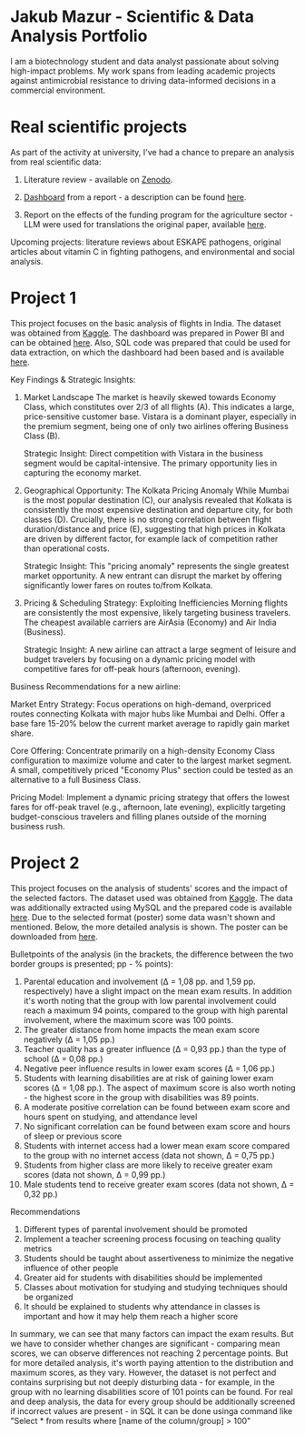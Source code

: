 # Jakub Mazur - Scientific & Data Analysis Portfolio
I am a biotechnology student and data analyst passionate about solving high-impact problems. My work spans from leading academic projects against antimicrobial resistance to driving data-informed decisions in a commercial environment.

# Real scientific projects
As part of the activity at university, I've had a chance to prepare an analysis from real scientific data:
1) Literature review - available on [Zenodo](https://doi.org/10.5281/zenodo.15640143).
   
2) [Dashboard](https://github.com/AaKuba/Portfolio/blob/e11f87003f9d5c86531726e7679ecadd8fe39eef/Scientific%20dashboard.pdf) from a report - a description can be found [here](https://github.com/AaKuba/Portfolio/blob/d81c718e847164bc03c56abdb660f00f0e464316/Projects%20files/Description%20-%20scientific%20dashboard).
3) Report on the effects of the funding program for the agriculture sector - LLM were used for translations the original paper, available [here](https://github.com/AaKuba/Portfolio/blob/fe725c8ed851efdfcdc2808ddca7bfb91bfe76a4/Projects%20files/Jakub%20Mazur%20-%20O%20efektach%20statystycznych%20poddzia%C5%82ania%206%2C2%20ENG.pdf).

Upcoming projects: literature reviews about ESKAPE pathogens, original articles about vitamin C in fighting pathogens, and environmental and social analysis.

# Project 1 
This project focuses on the basic analysis of flights in India. The dataset was obtained from [Kaggle](https://www.kaggle.com/datasets/rohitgrewal/airlines-flights-data).
The dashboard was prepared in Power BI and can be obtained [here](https://github.com/AaKuba/Portfolio/blob/3ecf810c7d119ce906bbea2917deb0516db4ee75/Projects%20files/Flight%20analysis%20porfolio.pbix).
Also, SQL code was prepared that could be used for data extraction, on which the dashboard had been based and is available [here](https://github.com/AaKuba/Portfolio/blob/fa9b092ca693a3410a5078e0fadb6b08f203f891/Projects%20files/Project%201%20-%20flight%20analysis%20SQL%20code).

Key Findings & Strategic Insights:
1. Market Landscape
The market is heavily skewed towards Economy Class, which constitutes over 2/3 of all flights (A). This indicates a large, price-sensitive customer base.
Vistara is a dominant player, especially in the premium segment, being one of only two airlines offering Business Class (B).

   Strategic Insight: Direct competition with Vistara in the business segment would be capital-intensive. The primary opportunity lies in capturing the economy market.


2. Geographical Opportunity: The Kolkata Pricing Anomaly
While Mumbai is the most popular destination (C), our analysis revealed that Kolkata is consistently the most expensive destination and departure city, for both classes (D).
Crucially, there is no strong correlation between flight duration/distance and price (E), suggesting that high prices in Kolkata are driven by different factor, for example lack of competition rather than operational costs.

    Strategic Insight: This "pricing anomaly" represents the single greatest market opportunity. A new entrant can disrupt the market by offering significantly lower fares on routes to/from Kolkata.


3. Pricing & Scheduling Strategy: Exploiting Inefficiencies
Morning flights are consistently the most expensive, likely targeting business travelers. The cheapest available carriers are AirAsia (Economy) and Air India (Business).

    Strategic Insight: A new airline can attract a large segment of leisure and budget travelers by focusing on a dynamic pricing model with competitive fares for off-peak hours (afternoon, evening).


Business Recommendations for a new airline:

Market Entry Strategy: Focus operations on high-demand, overpriced routes connecting Kolkata with major hubs like Mumbai and Delhi. Offer a base fare 15-20% below the current market average to rapidly gain market share.

Core Offering: Concentrate primarily on a high-density Economy Class configuration to maximize volume and cater to the largest market segment. A small, competitively priced "Economy Plus" section could be tested as an alternative to a full Business Class.

Pricing Model: Implement a dynamic pricing strategy that offers the lowest fares for off-peak travel (e.g., afternoon, late evening), explicitly targeting budget-conscious travelers and filling planes outside of the morning business rush.


# Project 2
This project focuses on the analysis of students' scores and the impact of the selected factors. The dataset used was obtained from [Kaggle](https://www.kaggle.com/datasets/lainguyn123/student-performance-factors).
The data was additionally extracted using MySQL and the prepared code is available [here](https://github.com/AaKuba/Portfolio/blob/25932dba12b89dd19a77fd6f95c5862c744d73dd/Projects%20files/Students%20results%20SQL%20code.txt).
Due to the selected format (poster) some data wasn't shown and mentioned. Below, the more detailed analysis is shown. The poster can be downloaded from [here](https://github.com/AaKuba/Portfolio/blob/7a0a4aa97dc1c6e56e62bed6225abda3816bdcb0/Projects%20files/Students%20results.png).

Bulletpoints of the analysis (in the brackets, the difference between the two border groups is presented; pp - % points):
1. Parental education and involvement (Δ = 1,08 pp. and 1,59 pp. respectively) have a slight impact on the mean exam results. In addition it's worth noting that the group with low parental involvement could reach a maximum 94 points, compared to the group with high parental involvement, where the maximum score was 100 points.
2. The greater distance from home impacts the mean exam score negatively (Δ = 1,05 pp.)
3. Teacher quality has a greater influence (Δ = 0,93 pp.) than the type of school (Δ = 0,08 pp.)
4. Negative peer influence results in lower exam scores (Δ = 1,06 pp.)
5. Students with learning disabilities are at risk of gaining lower exam scores (Δ = 1,08 pp.). The aspect of maximum score is also worth noting - the highest score in the group with disabilities was 89 points.
6. A moderate positive correlation can be found between exam score and hours spent on studying, and attendance level
7. No significant correlation can be found between exam score and hours of sleep or previous score
8. Students with internet access had a lower mean exam score compared to the group with no internet access (data not shown, Δ = 0,75 pp.)
9. Students from higher class are more likely to receive greater exam scores (data not shown, Δ = 0,99 pp.)
10. Male students tend to receive greater exam scores (data not shown, Δ = 0,32 pp.)


Recommendations
1. Different types of parental involvement should be promoted
2. Implement a teacher screening process focusing on teaching quality metrics
3. Students should be taught about assertiveness to minimize the negative influence of other people
4. Greater aid for students with disabilities should be implemented
5. Classes about motivation for studying and studying techniques should be organized
6. It should be explained to students why attendance in classes is important and how it may help them reach a higher score

In summary, we can see that many factors can impact the exam results. But we have to consider whether changes are significant - comparing mean scores, we can observe differences not reaching 2 percentage points. But for more detailed analysis, it's worth paying attention to the distribution and maximum scores, as they vary. However, the dataset is not perfect and contains surprising but not deeply disturbing data - for example, in the group with no learning disabilities score of 101 points can be found. For real and deep analysis, the data for every group should be additionally screened if incorrect values are present - in SQL it can be done usinga  command like "Select * from results where [name of the column/group] > 100"
